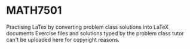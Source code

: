 # MATH7501
Practising LaTex by converting problem class solutions into LaTeX documents
Exercise files and solutions typed by the problem class tutor can't be uploaded here for copyright reasons. 
